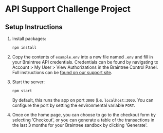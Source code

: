 # API Support Challenge Project

## Setup Instructions

1. Install packages:

   ```sh
   npm install
   ```

2. Copy the contents of `example.env` into a new file named `.env` and fill in your Braintree API credentials. Credentials can be found by navigating to Account > My User > View Authorizations in the Braintree Control Panel. Full instructions can be [found on our support site](https://articles.braintreepayments.com/control-panel/important-gateway-credentials#api-credentials).

3. Start the server:

   ```sh
   npm start
   ```
   
   By default, this runs the app on port `3000` (i.e. `localhost:3000`. You can configure the port by setting the environmental variable `PORT`.

4. Once on the home page, you can choose to go to the checkout form by selecting 'Checkout', or you can generate a table of the transactions in the last 3 months for your Braintree sandbox by clicking 'Generate'.